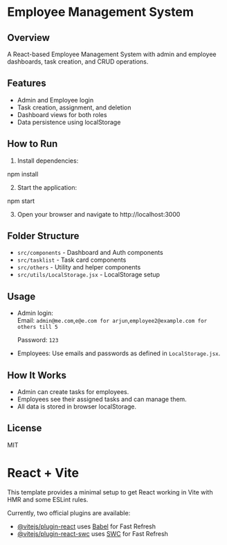 # Employee Management System

## Overview
A React-based Employee Management System with admin and employee dashboards, task creation, and CRUD operations.

## Features
- Admin and Employee login
- Task creation, assignment, and deletion
- Dashboard views for both roles
- Data persistence using localStorage

## How to Run
1. Install dependencies:

npm install

2. Start the application:

npm start

3. Open your browser and navigate to http://localhost:3000


## Folder Structure
- `src/components` - Dashboard and Auth components
- `src/tasklist` - Task card components
- `src/others` - Utility and helper components
- `src/utils/LocalStorage.jsx` - LocalStorage setup

## Usage
- Admin login:  
  Email: `admin@me.com`,`e@e.com for arjun`,`employee2@example.com for others till 5`
   
  Password: `123`
  
- Employees: Use emails and passwords as defined in `LocalStorage.jsx`.

## How It Works
- Admin can create tasks for employees.
- Employees see their assigned tasks and can manage them.
- All data is stored in browser localStorage.

## License
MIT
# React + Vite

This template provides a minimal setup to get React working in Vite with HMR and some ESLint rules.

Currently, two official plugins are available:

- [@vitejs/plugin-react](https://github.com/vitejs/vite-plugin-react/blob/main/packages/plugin-react) uses [Babel](https://babeljs.io/) for Fast Refresh
- [@vitejs/plugin-react-swc](https://github.com/vitejs/vite-plugin-react/blob/main/packages/plugin-react-swc) uses [SWC](https://swc.rs/) for Fast Refresh

